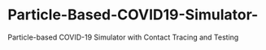 # Particle-Based-COVID19-Simulator-
Particle-based COVID-19 Simulator with Contact Tracing and Testing
